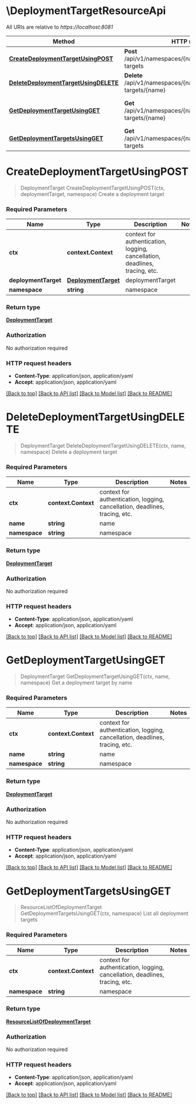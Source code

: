 # \DeploymentTargetResourceApi

All URIs are relative to *https://localhost:8081*

Method | HTTP request | Description
------------- | ------------- | -------------
[**CreateDeploymentTargetUsingPOST**](DeploymentTargetResourceApi.md#CreateDeploymentTargetUsingPOST) | **Post** /api/v1/namespaces/{namespace}/deployment-targets | Create a deployment target
[**DeleteDeploymentTargetUsingDELETE**](DeploymentTargetResourceApi.md#DeleteDeploymentTargetUsingDELETE) | **Delete** /api/v1/namespaces/{namespace}/deployment-targets/{name} | Delete a deployment target
[**GetDeploymentTargetUsingGET**](DeploymentTargetResourceApi.md#GetDeploymentTargetUsingGET) | **Get** /api/v1/namespaces/{namespace}/deployment-targets/{name} | Get a deployment target by name
[**GetDeploymentTargetsUsingGET**](DeploymentTargetResourceApi.md#GetDeploymentTargetsUsingGET) | **Get** /api/v1/namespaces/{namespace}/deployment-targets | List all deployment targets


# **CreateDeploymentTargetUsingPOST**
> DeploymentTarget CreateDeploymentTargetUsingPOST(ctx, deploymentTarget, namespace)
Create a deployment target

### Required Parameters

Name | Type | Description  | Notes
------------- | ------------- | ------------- | -------------
 **ctx** | **context.Context** | context for authentication, logging, cancellation, deadlines, tracing, etc.
  **deploymentTarget** | [**DeploymentTarget**](DeploymentTarget.md)| deploymentTarget | 
  **namespace** | **string**| namespace | 

### Return type

[**DeploymentTarget**](DeploymentTarget.md)

### Authorization

No authorization required

### HTTP request headers

 - **Content-Type**: application/json, application/yaml
 - **Accept**: application/json, application/yaml

[[Back to top]](#) [[Back to API list]](../README.md#documentation-for-api-endpoints) [[Back to Model list]](../README.md#documentation-for-models) [[Back to README]](../README.md)

# **DeleteDeploymentTargetUsingDELETE**
> DeploymentTarget DeleteDeploymentTargetUsingDELETE(ctx, name, namespace)
Delete a deployment target

### Required Parameters

Name | Type | Description  | Notes
------------- | ------------- | ------------- | -------------
 **ctx** | **context.Context** | context for authentication, logging, cancellation, deadlines, tracing, etc.
  **name** | **string**| name | 
  **namespace** | **string**| namespace | 

### Return type

[**DeploymentTarget**](DeploymentTarget.md)

### Authorization

No authorization required

### HTTP request headers

 - **Content-Type**: application/json, application/yaml
 - **Accept**: application/json, application/yaml

[[Back to top]](#) [[Back to API list]](../README.md#documentation-for-api-endpoints) [[Back to Model list]](../README.md#documentation-for-models) [[Back to README]](../README.md)

# **GetDeploymentTargetUsingGET**
> DeploymentTarget GetDeploymentTargetUsingGET(ctx, name, namespace)
Get a deployment target by name

### Required Parameters

Name | Type | Description  | Notes
------------- | ------------- | ------------- | -------------
 **ctx** | **context.Context** | context for authentication, logging, cancellation, deadlines, tracing, etc.
  **name** | **string**| name | 
  **namespace** | **string**| namespace | 

### Return type

[**DeploymentTarget**](DeploymentTarget.md)

### Authorization

No authorization required

### HTTP request headers

 - **Content-Type**: application/json, application/yaml
 - **Accept**: application/json, application/yaml

[[Back to top]](#) [[Back to API list]](../README.md#documentation-for-api-endpoints) [[Back to Model list]](../README.md#documentation-for-models) [[Back to README]](../README.md)

# **GetDeploymentTargetsUsingGET**
> ResourceListOfDeploymentTarget GetDeploymentTargetsUsingGET(ctx, namespace)
List all deployment targets

### Required Parameters

Name | Type | Description  | Notes
------------- | ------------- | ------------- | -------------
 **ctx** | **context.Context** | context for authentication, logging, cancellation, deadlines, tracing, etc.
  **namespace** | **string**| namespace | 

### Return type

[**ResourceListOfDeploymentTarget**](ResourceListOfDeploymentTarget.md)

### Authorization

No authorization required

### HTTP request headers

 - **Content-Type**: application/json, application/yaml
 - **Accept**: application/json, application/yaml

[[Back to top]](#) [[Back to API list]](../README.md#documentation-for-api-endpoints) [[Back to Model list]](../README.md#documentation-for-models) [[Back to README]](../README.md)

